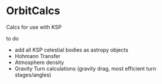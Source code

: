 # OrbitCalcs
Calcs for use with KSP

to do
 - add all KSP celestial bodies as astropy objects
 - Hohmann Transfer
 - Atmosphere density
 - Gravity Turn calculations (gravity drag, most efficient turn stages/angles)
 
